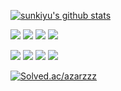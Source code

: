 [![sunkiyu's github stats](https://github-readme-stats.vercel.app/api?username=sunkiyu&count_private=true&show_icons=true&theme=vue)](https://github.com/anuraghazra/github-readme-stats) 



<img src="https://img.shields.io/badge/C-A8B9CC?style=flat-square&logo=C&logoColor=white"/></a>
<img src="https://img.shields.io/badge/C++-00599C?style=flat-square&logo=C%2B%2B&logoColor=white"/></a>
<img src="https://img.shields.io/badge/CSharp-000000?style=flat-square&logo=C Sharp&logoColor=white"/></a>
<img src="https://img.shields.io/badge/QT-66ad35?style=flat-square&logo=QT&logoColor=white"/></a>

<img src="https://img.shields.io/badge/MSSQL-CC2927?style=flat-square&logo=Microsoft SQL Server&logoColor=white"/></a>
<img src="https://img.shields.io/badge/OpenSSL-721412?style=flat-square&logo=OpenSSL&logoColor=white"/></a>
<img src="https://img.shields.io/badge/Visual Studio-5C2D91?style=flat-square&logo=Visual Studio&logoColor=white"/></a>
<img src="https://img.shields.io/badge/VMWare-607078?style=flat-square&logo=VMWare&logoColor=white"/></a>

[![Solved.ac/azarzzz](http://mazassumnida.wtf/api/v2/generate_badge?boj={handle})](https://solved.ac/{handle})
